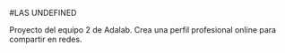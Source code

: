 #LAS UNDEFINED

Proyecto del equipo 2 de Adalab. 
Crea una perfil profesional online para compartir en redes.